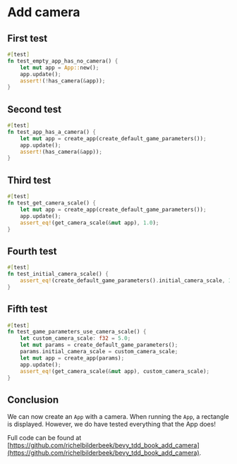 # Add camera

## First test

```rust
#[test]
fn test_empty_app_has_no_camera() {
    let mut app = App::new();
    app.update();
    assert!(!has_camera(&app));
}
```

## Second test

```rust
#[test]
fn test_app_has_a_camera() {
    let mut app = create_app(create_default_game_parameters());
    app.update();
    assert!(has_camera(&app));
}
```

## Third test

```rust
#[test]
fn test_get_camera_scale() {
    let mut app = create_app(create_default_game_parameters());
    app.update();
    assert_eq!(get_camera_scale(&mut app), 1.0);
}
```

## Fourth test

```rust
#[test]
fn test_initial_camera_scale() {
    assert_eq!(create_default_game_parameters().initial_camera_scale, 1.0);
}
```

## Fifth test


```rust
#[test]
fn test_game_parameters_use_camera_scale() {
    let custom_camera_scale: f32 = 5.0;
    let mut params = create_default_game_parameters();
    params.initial_camera_scale = custom_camera_scale;
    let mut app = create_app(params);
    app.update();
    assert_eq!(get_camera_scale(&mut app), custom_camera_scale);
}
```

## Conclusion

We can now create an `App` with a camera.
When running the `App`, a rectangle is displayed.
However, we do have tested everything that the App does!

Full code can be found at [https://github.com/richelbilderbeek/bevy_tdd_book_add_camera](https://github.com/richelbilderbeek/bevy_tdd_book_add_camera).
